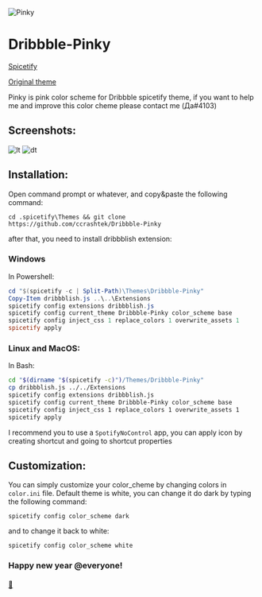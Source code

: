 ![Pinky](https://i.imgur.com/zTMr1qZ.png)

# Dribbble-Pinky
[Spicetify](https://github.com/khanhas/spicetify-cli)

[Original theme](https://github.com/morpheusthewhite/spicetify-themes/tree/master/Dribbblish)

Pinky is pink color scheme for Dribbble spicetify theme, if you want to help me and improve this color cheme please contact me (Да#4103)

## Screenshots:

![lt](https://i.imgur.com/2gfASDn.png)
![dt](https://i.imgur.com/lX6hs49.png)

## Installation:
Open command prompt or whatever, and copy&paste the following command:
```
cd .spicetify\Themes && git clone https://github.com/ccrashtek/Dribbble-Pinky
```
after that, you need to install dribbblish extension:

### Windows
In Powershell:
```powershell
cd "$(spicetify -c | Split-Path)\Themes\Dribbble-Pinky"
Copy-Item dribbblish.js ..\..\Extensions
spicetify config extensions dribbblish.js
spicetify config current_theme Dribbble-Pinky color_scheme base
spicetify config inject_css 1 replace_colors 1 overwrite_assets 1
spicetify apply
```

### Linux and MacOS:
In Bash:
```bash
cd "$(dirname "$(spicetify -c)")/Themes/Dribbble-Pinky"
cp dribbblish.js ../../Extensions
spicetify config extensions dribbblish.js
spicetify config current_theme Dribbble-Pinky color_scheme base
spicetify config inject_css 1 replace_colors 1 overwrite_assets 1
spicetify apply
```

I recommend you to use a ```SpotifyNoControl``` app, you can apply icon by creating shortcut and going to shortcut properties

## Customization:
You can simply customize your color_cheme by changing colors in ```color.ini``` file.
Default theme is white, you can change it do dark by typing the following command:
```
spicetify config color_scheme dark
```
and to change it back to white:
```
spicetify config color_scheme white
```

### Happy new year @everyone!

#### [:black_heart:](https://youtu.be/_ygcbrBRMLY)
